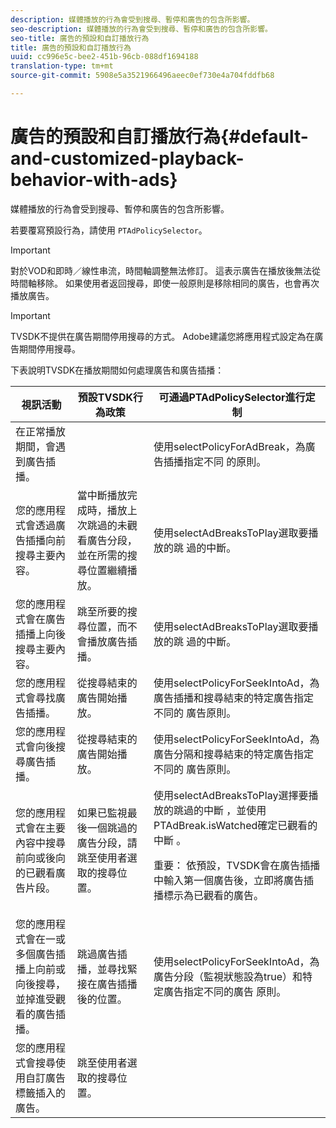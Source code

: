 ```yaml
---
description: 媒體播放的行為會受到搜尋、暫停和廣告的包含所影響。
seo-description: 媒體播放的行為會受到搜尋、暫停和廣告的包含所影響。
seo-title: 廣告的預設和自訂播放行為
title: 廣告的預設和自訂播放行為
uuid: cc996e5c-bee2-451b-96cb-088df1694188
translation-type: tm+mt
source-git-commit: 5908e5a3521966496aeec0ef730e4a704fddfb68

---
```



# 廣告的預設和自訂播放行為{#default-and-customized-playback-behavior-with-ads}

媒體播放的行為會受到搜尋、暫停和廣告的包含所影響。

若要覆寫預設行為，請使用 `PTAdPolicySelector`。

>[!IMPORTANT]
>
>對於VOD和即時／線性串流，時間軸調整無法修訂。 這表示廣告在播放後無法從時間軸移除。 如果使用者返回搜尋，即使一般原則是移除相同的廣告，也會再次播放廣告。

>[!IMPORTANT]
>
>TVSDK不提供在廣告期間停用搜尋的方式。 Adobe建議您將應用程式設定為在廣告期間停用搜尋。

下表說明TVSDK在播放期間如何處理廣告和廣告插播：

<table id="table_466538B1C2A646B89EB4F9AA111203BE"> 
 <thead> 
  <tr> 
   <th colname="col1" class="entry"> 視訊活動 </th> 
   <th colname="col2" class="entry"> 預設TVSDK行為政策 </th> 
   <th colname="col3" class="entry">可通過PTAdPolicySelector進行定 <span class="codeph"> 制</span> </th> 
  </tr>
 </thead>
 <tbody> 
  <tr> 
   <td colname="col1"> 在正常播放期間，會遇到廣告插播。 </td> 
   <td colname="col2"></td> 
   <td colname="col3">使用selectPolicyForAdBreak，為廣告插播指定不同 <span class="codeph"> 的原則</span>。 </td> 
  </tr> 
  <tr> 
   <td colname="col1"> 您的應用程式會透過廣告插播向前搜尋主要內容。 </td> 
   <td colname="col2"> 當中斷播放完成時，播放上次跳過的未觀看廣告分段，並在所需的搜尋位置繼續播放。 </td> 
   <td colname="col3">使用selectAdBreaksToPlay選取要播放的跳 <span class="codeph"> 過的中斷</span>。 </td> 
  </tr> 
  <tr> 
   <td colname="col1"> 您的應用程式會在廣告插播上向後搜尋主要內容。 </td> 
   <td colname="col2"> 跳至所要的搜尋位置，而不會播放廣告插播。 </td> 
   <td colname="col3">使用selectAdBreaksToPlay選取要播放的跳 <span class="codeph"> 過的中斷</span>。                      </td> 
  </tr> 
  <tr> 
   <td colname="col1"> 您的應用程式會尋找廣告插播。 </td> 
   <td colname="col2"> 從搜尋結束的廣告開始播放。 </td> 
   <td colname="col3">使用selectPolicyForSeekIntoAd，為廣告插播和搜尋結束的特定廣告指定不同的 <span class="codeph"> 廣告原則</span>。 </td> 
  </tr> 
  <tr> 
   <td colname="col1"> 您的應用程式會向後搜尋廣告插播。 </td> 
   <td colname="col2"> 從搜尋結束的廣告開始播放。 </td> 
   <td colname="col3">使用selectPolicyForSeekIntoAd，為廣告分隔和搜尋結束的特定廣告指定不同的 <span class="codeph"> 廣告原則</span>。 </td> 
  </tr> 
  <tr> 
   <td colname="col1"> 您的應用程式會在主要內容中搜尋前向或後向的已觀看廣告片段。 </td> 
   <td colname="col2"> 如果已監視最後一個跳過的廣告分段，請跳至使用者選取的搜尋位置。 </td> 
   <td colname="col3">使用selectAdBreaksToPlay選擇要播放的跳過的中斷 <span class="codeph"> ，並使用</span> PTAdBreak.isWatched確定已觀看的中斷 <span class="codeph"></span>。 <p> <p>重要： 依預設，TVSDK會在廣告插播中輸入第一個廣告後，立即將廣告插播標示為已觀看的廣告。 </p> </p> </td> 
  </tr> 
  <tr> 
   <td colname="col1"> 您的應用程式會在一或多個廣告插播上向前或向後搜尋，並掉進受觀看的廣告插播。 </td> 
   <td colname="col2"> 跳過廣告插播，並尋找緊接在廣告插播後的位置。 </td> 
   <td colname="col3">使用selectPolicyForSeekIntoAd，為廣告分段（監視狀態設為true）和特定廣告指定不同的廣告 <span class="codeph"> 原則</span>。 </td> 
  </tr> 
  <tr> 
   <td colname="col1"> 您的應用程式會搜尋使用自訂廣告標籤插入的廣告。 </td> 
   <td colname="col2"> 跳至使用者選取的搜尋位置。 </td> 
   <td colname="col3"></td> 
  </tr> 
 </tbody> 
</table>

